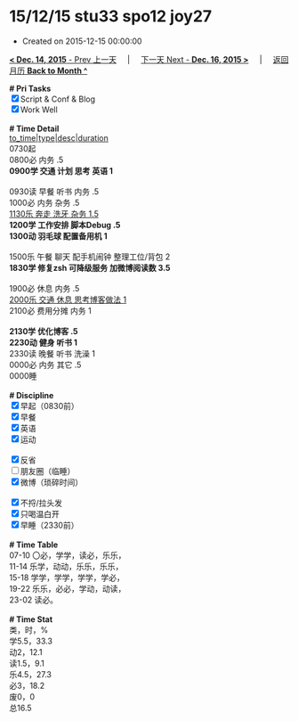 # 15/12/15 stu33 spo12 joy27

- Created on 2015-12-15 00:00:00

[**< Dec. 14, 2015** - Prev 上一天](_archived/lifelogs/2015/12/d14.md) &nbsp; &nbsp; | &nbsp; &nbsp; [下一天 Next - **Dec. 16, 2015 >**](_archived/lifelogs/2015/12/d16.md) &nbsp; &nbsp; |  &nbsp; &nbsp; [返回月历 **Back to Month ^**](_archived/lifelogs/2015/12/index.md)
<br/><div><b># Pri Tasks</b></div><div><input checked="true" type="checkbox"/>Script &amp; Conf &amp; Blog</div><div><input checked="true" type="checkbox"/>Work Well</div><div><br/></div><div><b># Time Detail</b></div><div><u>to_time|type|desc|duration</u></div><div>0730起</div><div>0800必 内务 .5</div><div><b>0900学 交通 计划 思考 英语 1</b></div><div><br/></div><div>0930读 早餐 听书 内务 .5</div><div>1000必 内务 杂务 .5</div><div><u>1130乐 奔走 洗牙 杂务 1.5</u></div><div><b>1200学 工作安排 脚本Debug .5</b></div><div><b>1300动 羽毛球 配置备用机 1</b></div><div><br/></div><div>1500乐 午餐 聊天 配手机闹钟 整理工位/背包 2</div><div><b>1830学 修复zsh 可降级服务 加微博阅读数 3.5</b></div><div><br/></div><div>1900必 休息 内务 .5</div><div><u>2000乐 交通 休息 思考博客做法 1</u></div><div>2100必 费用分摊 内务 1</div><div><br/></div><div><b>2130学 优化博客 .5</b></div><div><b>2230动 健身 听书 1</b></div><div>2330读 晚餐 听书 洗澡 1</div><div>0000必 内务 其它 .5</div><div>0000睡</div><div><br/></div><div><b># Discipline</b></div><div><input checked="true" type="checkbox"/>早起（0830前）</div><div><input checked="true" type="checkbox"/>早餐</div><div><input checked="true" type="checkbox"/>英语</div><div><input checked="true" type="checkbox"/>运动</div><div><br/></div><div><input checked="true" type="checkbox"/>反省</div><div><input type="checkbox"/>朋友圈（临睡）</div><div><input checked="true" type="checkbox"/>微博（琐碎时间）</div><div><br/></div><div><input checked="true" type="checkbox"/>不捋/拉头发</div><div><input checked="true" type="checkbox"/>只喝温白开</div><div><input checked="true" type="checkbox"/>早睡（2330前）</div><div><br/></div><div><b># Time Table</b></div><div>07-10 〇必，学学，读必，乐乐，</div><div>11-14 乐学，动动，乐乐，乐乐，</div><div>15-18 学学，学学，学学，学必，</div><div>19-22 乐乐，必必，学动，动读，</div><div>23-02 读必。</div><div><br/></div><div><b># Time Stat</b></div><div>类，时，%</div><div>学5.5，33.3</div><div>动2，12.1</div><div>读1.5，9.1</div><div>乐4.5，27.3</div><div>必3，18.2</div><div>废0，0</div><div>总16.5</div>
